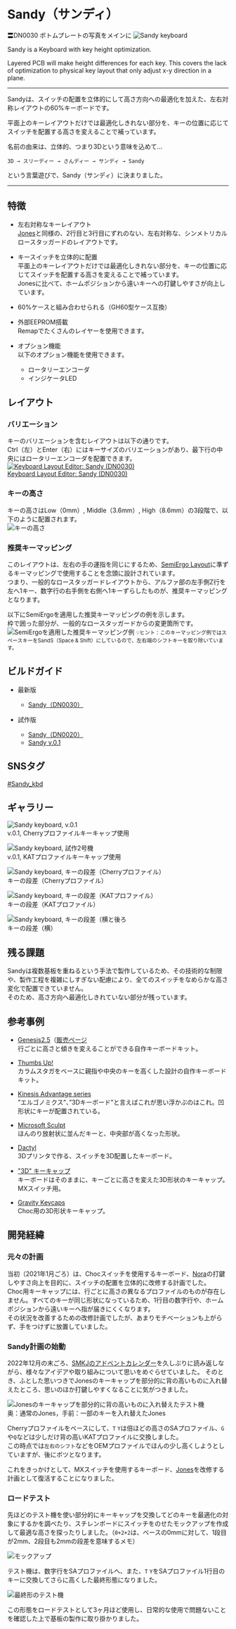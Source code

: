 # Sandy（サンディ）

〓DN0030 ボトムプレートの写真をメインに
![Sandy keyboard](/assets/README/DSC_7928.jpeg)  

Sandy is a Keyboard with key height optimization.

Layered PCB will make height differences for each key.
This covers the lack of optimization to physical key layout that only adjust x-y direction in a plane.

---

Sandyは、スイッチの配置を立体的にして高さ方向への最適化を加えた、左右対称レイアウトの60%キーボードです。  

平面上のキーレイアウトだけでは最適化しきれない部分を、キーの位置に応じてスイッチを配置する高さを変えることで補っています。

名前の由来は、立体的、つまり3Dという意味を込めて…

``` text
3D → スリーディー → さんディー → サンディ → Sandy
```

という言葉遊びで、Sandy（サンディ）に決まりました。

---

## 特徴

- 左右対称なキーレイアウト  
  [Jones](https://github.com/jpskenn/Jones)と同様の、2行目と3行目にずれのない、左右対称な、シンメトリカル ロースタッガードのレイアウトです。

- キースイッチを立体的に配置  
  平面上のキーレイアウトだけでは最適化しきれない部分を、キーの位置に応じてスイッチを配置する高さを変えることで補っています。  
  Jonesに比べて、ホームポジションから遠いキーへの打鍵しやすさが向上しています。

- 60%ケースと組み合わせられる（GH60型ケース互換）

- 外部EEPROM搭載  
  Remapでたくさんのレイヤーを使用できます。

- オプション機能  
  以下のオプション機能を使用できます。

  - ロータリーエンコーダ
  - インジケータLED

## レイアウト

### バリエーション

キーのバリエーションを含むレイアウトは以下の通りです。  
Ctrl（左）とEnter（右）にはキーサイズのバリエーションがあり、最下行の中央にはロータリーエンコーダを配置できます。
[![Keyboard Layout Editor: Sandy (DN0030)](/assets/README/layout.png)  
Keyboard Layout Editor: Sandy (DN0030)](http://www.keyboard-layout-editor.com/#/gists/c907e866d8f82b82a22b455e622b7301)

### キーの高さ

キーの高さはLow（0mm）, Middle（3.6mm）, High（8.6mm）の3段階で、以下のように配置されます。  
![キーの高さ](/assets/README/layout_height_map.png)

### 推奨キーマッピング

このレイアウトは、左右の手の運指を同じにするため、[SemiErgo Layout](https://github.com/mtei/SemiErgo_Layout)に準ずるキーマッピングで使用することを念頭に設計されています。  
つまり、一般的なロースタッガードレイアウトから、アルファ部の左手側Z行を左へ1キー、数字行の右手側を右側へ1キーずらしたものが、推奨キーマッピングとなります。

以下にSemiErgoを適用した推奨キーマッピングの例を示します。  
枠で囲った部分が、一般的なロースタッガードからの変更箇所です。
![SemiErgoを適用した推奨キーマッピング例](/assets/README/layout_SemiErgo_based_w_marking.png)
<small>💡ヒント：このキーマッピング例ではスペースキーをSandS（Space & Shift）にしているので、左右端のシフトキーを取り除いています。</small>

## ビルドガイド

- 最新版
  - [Sandy（DN0030）](/docs/BuildGuide_DN0030.md)

- 試作版
  - [Sandy（DN0020）](/docs/BuildGuide_DN0020.md)
  - [Sandy v.0.1](/docs/BuildGuide_v0_1.md)

## SNSタグ

[#Sandy_kbd](https://twitter.com/search?q=%23Sandy_kbd)

## ギャラリー

![Sandy keyboard, v.0.1](/assets/README/DSC_7893.jpeg)  
v.0.1, Cherryプロファイルキーキャップ使用  

![Sandy keyboard, 試作2号機](/assets/README/DSC_7942.jpeg)  
v.0.1, KATプロファイルキーキャップ使用

![Sandy keyboard, キーの段差（Cherryプロファイル）](/assets/README/DSC_7902.jpeg)  
キーの段差（Cherryプロファイル）

![Sandy keyboard, キーの段差（KATプロファイル）](/assets/README/DSC_7936.jpeg)  
キーの段差（KATプロファイル）

![Sandy keyboard, キーの段差（横と後ろ](/assets/README/DSC_7943.jpeg)  
キーの段差（横）

## 残る課題

Sandyは複数基板を重ねるという手法で製作しているため、その技術的な制限や、製作工程を複雑にしすぎない配慮により、全てのスイッチをなめらかな高さ変化で配置できていません。  
そのため、高さ方向へ最適化しきれていない部分が残っています。  

## 参考事例

- [Genesis2.5](https://github.com/sekigon-gonnoc/Genesis2.5-doc)（[販売ページ](https://booth.pm/ja/items/1308005)  
  行ごとに高さと傾きを変えることができる自作キーボードキット。  

- [Thumbs Up!](https://www.thumbsup.shop)  
  カラムスタガをベースに親指や中央のキーを高くした設計の自作キーボードキット。

- [Kinesis Advantage series](https://kinesis-ergo.com/products/#keyboards)  
  ”エルゴノミクス”、”3Dキーボード”と言えばこれが思い浮かぶのはこれ。凹形状にキーが配置されている。

- [Microsoft Sculpt](https://www.microsoft.com/en/accessories/products/keyboards/sculpt-ergonomic-desktop)  
  ほんのり放射状に並んだキーと、中央部が高くなった形状。

- [Dactyl](https://github.com/adereth/dactyl-keyboard)  
  3Dプリンタで作る、スイッチを3D配置したキーボード。

- ["3D" キーキャップ](https://qiita.com/zk_phi/items/5680607118516413a0ba)  
  キーボードはそのままに、キーごとに高さを変えた3D形状のキーキャップ。MXスイッチ用。

- [Gravity Keycaps](https://note.com/yfuku_/n/n1fbba2e8f44c)  
  Choc用の3D形状キーキャップ。

## 開発経緯

### 元々の計画

当初（2021年1月ごろ）は、Chocスイッチを使用するキーボード、[Nora](https://github.com/jpskenn/Nora)の打鍵しやすさ向上を目的に、スイッチの配置を立体的に改修する計画でした。  
Choc用キーキャップには、行ごとに高さの異なるプロファイルのものが存在しません。すべてのキーが同じ形状になっているため、1行目の数字行や、ホームポジションから遠いキーへ指が届きにくくなります。  
その状況を改善するための改修計画でしたが、あまりモチベーションも上がらず、手をつけずに放置していました。  

### Sandy計画の始動

2022年12月の末ごろ、[SMKJのアドベントカレンダー](https://scrapbox.io/self-made-kbds-ja/アドベントカレンダー)を久しぶりに読み返しながら、様々なアイデアや取り組みについて思いをめぐらせていました。
そのとき、ふとした思いつきでJonesのキーキャップを部分的に背の高いものに入れ替えたところ、思いのほか打鍵しやすくなることに気がつきました。  

![Jonesのキーキャップを部分的に背の高いものに入れ替えたテスト機](/assets/README/jones_key_height_test.jpeg)  
奥：通常のJones，手前：一部のキーを入れ替えたJones

Cherryプロファイルをベースにして、`T` `Y`は倍ほどの高さのSAプロファイル、`G`や`Q`などは少しだけ背の高いKATプロファイルに交換しました。  
この時点では`左右のシフト`などをOEMプロファイルでほんの少し高くしようとしていますが、後にボツとなります。

これをきっかけとして、MXスイッチを使用するキーボード、[Jones](https://github.com/jpskenn/Jones)を改修する計画として復活することになりました。  

### ロードテスト

先ほどのテスト機を使い部分的にキーキャップを交換してどのキーを最適化の対象にするかを調べたり、スチレンボードにスイッチをのせたモックアップを作成して最適な高さを探ったりしました。（`0+2+2`は、ベースの0mmに対して、1段目が2mm、2段目も2mmの段差を意味するメモ）

![モックアップ](/assets/README/IMG_4881.jpeg)  

テスト機は、数字行をSAプロファイルへ、また、`T` `Y`をSAプロファイル1行目のキーに交換してさらに高くした最終形態になりました。  

![最終形のテスト機](/assets/README/IMG_4914.jpeg)

この形態をロードテストとして3ヶ月ほど使用し、日常的な使用で問題ないことを確認した上で基板の製作に取り掛かりました。
